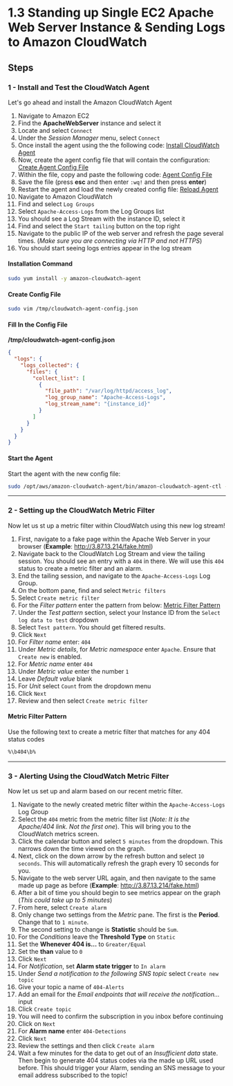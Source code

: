 # 1.3 Standing up Single EC2 Apache Web Server Instance & Sending Logs to Amazon CloudWatch

## Steps

### 1 - Install and Test the CloudWatch Agent

Let's go ahead and install the Amazon CloudWatch Agent

1. Navigate to Amazon EC2
2. Find the **ApacheWebServer** instance and select it
3. Locate and select `Connect`
4. Under the _Session Manager_ menu, select `Connect`
5. Once install the agent using the the following code: [Install CloudWatch Agent](#installation-command)
6. Now, create the agent config file that will contain the configuration: [Create Agent Config File](#create-config-file)
7. Within the file, copy and paste the following code: [Agent Config File](#fill-in-the-config-file)
8. Save the file (press **esc** and then enter `:wq!` and then press **enter**)
9. Restart the agent and load the newly created config file: [Reload Agent](#start-the-agent)
11. Navigate to Amazon CloudWatch
12. Find and select `Log Groups`
13. Select `Apache-Access-Logs` from the Log Groups list
14. You should see a Log Stream with the instance ID, select it
15. Find and select the `Start tailing` button on the top right 
16. Navigate to the public IP of the web server and refresh the page several times. (_Make sure you are connecting via HTTP and not HTTPS_)
17. You should start seeing logs entries appear in the log stream

#### Installation Command

```bash
sudo yum install -y amazon-cloudwatch-agent
```

#### Create Config File

```bash 
sudo vim /tmp/cloudwatch-agent-config.json 
```

#### Fill In the Config File

__/tmp/cloudwatch-agent-config.json__

```json
{
  "logs": {
    "logs_collected": {
      "files": {
        "collect_list": [
          {
            "file_path": "/var/log/httpd/access_log",
            "log_group_name": "Apache-Access-Logs",
            "log_stream_name": "{instance_id}"
          }
        ]
      }
    }
  }
}
```

#### Start the Agent

Start the agent with the new config file:

```bash
sudo /opt/aws/amazon-cloudwatch-agent/bin/amazon-cloudwatch-agent-ctl -a fetch-config -m ec2 -c file:/tmp/cloudwatch-agent-config.json -s
```

---

### 2 - Setting up the CloudWatch Metric Filter

Now let us st up a metric filter within CloudWatch using this new log stream!

1. First, navigate to a fake page within the Apache Web Server in your browser (**Example**: http://3.87.13.214/fake.html)
2. Navigate back to the CloudWatch Log Stream and view the tailing session. You should see an entry with a `404` in there. We will use this `404` status to create a metric filter and an alarm.
3. End the tailing session, and navigate to the `Apache-Access-Logs` Log Group.
4. On the bottom pane, find and select `Metric filters`
5. Select `Create metric filter`
6. For the *Filter pattern* enter the pattern from below: [Metric Filter Pattern](#metric-filter-pattern)
7. Under the _Test pattern_ section, select your Instance ID from the `Select log data to test` dropdown
8. Select `Test pattern`. You should get filtered results.
9. Click `Next`
10. For _Filter name_ enter: `404`
11. Under _Metric details_, for _Metric namespace_ enter `Apache`. Ensure that `Create new` is enabled.
12. For _Metric name_ enter `404`
13. Under _Metric value_ enter the number `1`
14. Leave _Default value_ blank
15. For _Unit_ select `Count` from the dropdown menu
16. Click `Next`
17. Review and then select `Create metric filter`


#### Metric Filter Pattern

Use the following text to create a metric filter that matches for any 404 status codes

```bash
%\b404\b%
```

---

### 3 - Alerting Using the CloudWatch Metric Filter

Now let us set up and alarm based on our recent metric filter.

1. Navigate to the newly created metric filter within the `Apache-Access-Logs` Log Group
2. Select the `404` metric from the metric filter list (_Note: It is the Apache/404 link. Not the first one_). This will bring you to the CloudWatch metrics screen.
3. Click the calendar button and select `5 minutes` from the dropdown. This narrows down the time viewed on the graph.
4. Next, click on the down arrow by the refresh button and select `10 seconds`. This will automatically refresh the graph every 10 seconds for you.
5. Navigate to the web server URL again, and then navigate to the same made up page as before (**Example**: http://3.87.13.214/fake.html)
6. After a bit of time you should begin to see metrics appear on the graph (_This could take up to 5 minutes_)
7. From here, select `Create alarm`
8. Only change two settings from the _Metric_ pane. The first is the **Period**. Change that to `1 minute`.
9. The second setting to change is **Statistic** should be `Sum`.
9. For the _Conditions_ leave the **Threshold Type** on `Static`
10. Set the **Whenever 404 is...** to `Greater/Equal`
11. Set the **than** value to `0`
12. Click `Next`
13. For _Notification_, set **Alarm state trigger** to `In alarm`
14. Under _Send a notification to the following SNS topic_ select `Create new topic`
15. Give your topic a name of `404-Alerts`
16. Add an email for the _Email endpoints that will receive the notification…_ input
17. Click `Create topic`
18. You will need to confirm the subscription in you inbox before continuing
19. Click on `Next`
20. For **Alarm name** enter `404-Detections`
21. Click `Next`
22. Review the settings and then click `Create alarm`
23. Wait a few minutes for the data to get out of an _Insufficient data_ state. Then begin to generate 404 status codes via the made up URL used before. This should trigger your Alarm, sending an SNS message to your email address subscribed to the topic!
